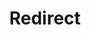 ﻿---
layout: src/layouts/Redirect.astro
title: Redirect
redirect: /docs/octopus-rest-api/octopus.server.exe-command-line/watchdog
pubDate:  2023-01-01
navSearch: false
navSitemap: false
navMenu: false
---
